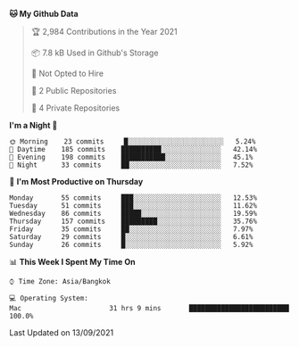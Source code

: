 <!--START_SECTION:waka-->
**🐱 My Github Data** 

> 🏆 2,984 Contributions in the Year 2021
 > 
> 📦 7.8 kB Used in Github's Storage 
 > 
> 🚫 Not Opted to Hire
 > 
> 📜 2 Public Repositories 
 > 
> 🔑 4 Private Repositories  
 > 
**I'm a Night 🦉** 

```text
🌞 Morning    23 commits     █░░░░░░░░░░░░░░░░░░░░░░░░   5.24% 
🌆 Daytime    185 commits    ██████████░░░░░░░░░░░░░░░   42.14% 
🌃 Evening    198 commits    ███████████░░░░░░░░░░░░░░   45.1% 
🌙 Night      33 commits     ██░░░░░░░░░░░░░░░░░░░░░░░   7.52%

```
📅 **I'm Most Productive on Thursday** 

```text
Monday       55 commits     ███░░░░░░░░░░░░░░░░░░░░░░   12.53% 
Tuesday      51 commits     ███░░░░░░░░░░░░░░░░░░░░░░   11.62% 
Wednesday    86 commits     █████░░░░░░░░░░░░░░░░░░░░   19.59% 
Thursday     157 commits    █████████░░░░░░░░░░░░░░░░   35.76% 
Friday       35 commits     ██░░░░░░░░░░░░░░░░░░░░░░░   7.97% 
Saturday     29 commits     █░░░░░░░░░░░░░░░░░░░░░░░░   6.61% 
Sunday       26 commits     █░░░░░░░░░░░░░░░░░░░░░░░░   5.92%

```


📊 **This Week I Spent My Time On** 

```text
⌚︎ Time Zone: Asia/Bangkok

💻 Operating System: 
Mac                      31 hrs 9 mins       █████████████████████████   100.0%

```


 Last Updated on 13/09/2021
<!--END_SECTION:waka-->